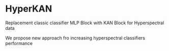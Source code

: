 # HyperKAN
Replacement classic classifier MLP Block with KAN Block for Hyperspectral data


We propose new approach fro increasing hyperspectral classifiers performance
